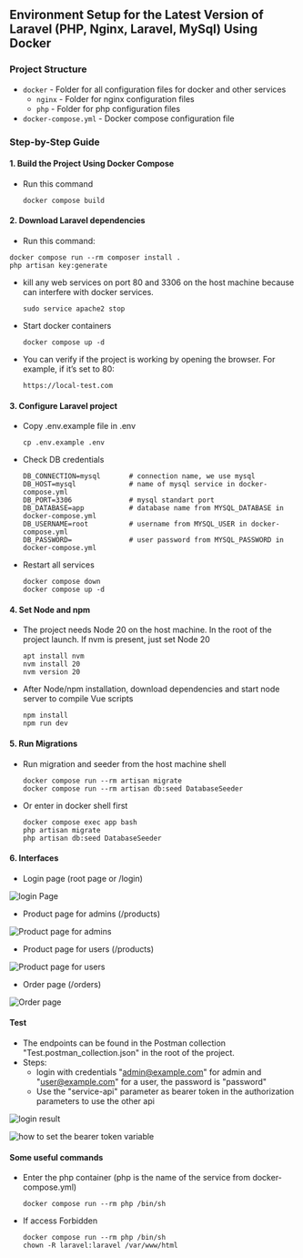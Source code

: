 ## Environment Setup for the Latest Version of Laravel (PHP, Nginx, Laravel, MySql) Using Docker

### Project Structure

- `docker` - Folder for all configuration files for docker and other services
    - `nginx` - Folder for nginx configuration files
    - `php` - Folder for php configuration files
- `docker-compose.yml` - Docker compose configuration file

### Step-by-Step Guide


#### 1. Build the Project Using Docker Compose

- Run this command
  
  ```
  docker compose build
  ```

#### 2. Download Laravel dependencies

-  Run this command:

  ```
  docker compose run --rm composer install .
  php artisan key:generate
  ```

- kill any web services on port 80 and 3306 on the host machine because can interfere with docker services.

  ```
  sudo service apache2 stop
  ```

- Start docker containers

  ```
  docker compose up -d
  ```

- You can verify if the project is working by opening the browser. For example, if it’s set to 80:

  ```
  https://local-test.com
  ```

#### 3. Configure Laravel project 
 

- Copy .env.example file in .env

  ```
  cp .env.example .env
  ```

- Check DB credentials
  ```
  DB_CONNECTION=mysql       # connection name, we use mysql
  DB_HOST=mysql             # name of mysql service in docker-compose.yml
  DB_PORT=3306              # mysql standart port 
  DB_DATABASE=app           # database name from MYSQL_DATABASE in docker-compose.yml
  DB_USERNAME=root          # username from MYSQL_USER in docker-compose.yml
  DB_PASSWORD=              # user password from MYSQL_PASSWORD in docker-compose.yml
  ```
- Restart all services
  
  ```
  docker compose down
  docker compose up -d
  ```
#### 4. Set Node and npm
  
- The project needs Node 20 on the host machine. In the root of the project launch. If nvm is present, just set Node 20
  
  ```
  apt install nvm
  nvm install 20
  nvm version 20

- After Node/npm installation, download dependencies and start node server to compile Vue scripts
  
  ```
  npm install
  npm run dev
  ```

#### 5. Run Migrations
- Run migration and seeder from the host machine shell

  ```
  docker compose run --rm artisan migrate
  docker compose run --rm artisan db:seed DatabaseSeeder
  ```

- Or enter in docker shell first
  
  ```
  docker compose exec app bash
  php artisan migrate
  php artisan db:seed DatabaseSeeder
  ```

#### 6. Interfaces

- Login page (root page or /login)

![login Page](https://i.ibb.co/zsP7Wf5/Login-page.png)

- Product page for admins (/products)

![Product page for admins](https://i.ibb.co/1fYFrCH/Schermata-del-2025-01-21-09-35-23.png)

- Product page for users (/products)

![Product page for users](https://i.ibb.co/Mp5pRQr/Order-page.png)

- Order page (/orders)

![Order page](https://i.ibb.co/3RPvcsk/Product-page-for-users.png)


#### Test
- The endpoints can be found in the Postman collection "Test.postman_collection.json" in the root of the project. 
- Steps:
  - login with credentials "admin@example.com" for admin and "user@example.com" for a user, the password is "password"
  - Use the "service-api" parameter as bearer token in the authorization parameters to use the other api
  

![login result](https://i.ibb.co/TqPzWd5/Schermata-del-2025-01-20-09-49-52.png)

![how to set the bearer token variable](https://i.ibb.co/wLWSxb1/Schermata-del-2025-01-20-09-54-52.png)


#### Some useful commands

- Enter the php container (php is the name of the service from docker-compose.yml)

  ```
  docker compose run --rm php /bin/sh

  ```

- If access Forbidden

  ```
  docker compose run --rm php /bin/sh
  chown -R laravel:laravel /var/www/html
  ```

